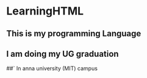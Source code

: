 # LearningHTML
## This is my programming Language
## I am doing my UG graduation
##` 
In anna university (MIT) campus